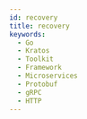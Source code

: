 ```yaml
---
id: recovery
title: recovery
keywords:
  - Go
  - Kratos
  - Toolkit
  - Framework
  - Microservices
  - Protobuf
  - gRPC
  - HTTP
---
```

